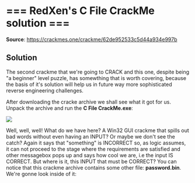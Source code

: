 # === RedXen's C File CrackMe solution ===

**Source**: https://crackmes.one/crackme/62de952533c5d44a934e997b

## Solution

The second crackme that we're going to CRACK and this one, despite being "a beginner" level puzzle, has somewthing that is worth covering, because the basis of it's solution will help us in future way more sophisticated reverse engineering challenges.

After downloading the cracke archive we shall see what it got for us. Unpack the archive and run the **C File CrackMe.exe**:

<img src = "https://github.com/Marco888Space/Reverse-Engineering-crackmes-with-Ghidra/blob/main/solutions/crackme_2/1.PNG">

Well, well, well! What do we have here? A Win32 GUI crackme that spills out bad words without even having an INPUT? Or maybe we don't see the catch? Again it says that "something" is INCORRECT so, as logic assumes, it can not proceed to the stage where the requirements are satisfied and other messagebox pops up and says how cool we are, i.e the input IS CORRECT. But where is it, this INPUT that must be CORRECT? You can notice that this crackme archive contains some other file: **password.bin**. We're gonne look inside of it:

